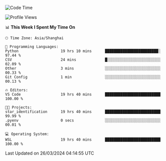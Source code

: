 <!--START_SECTION:waka-->
![Code Time](http://img.shields.io/badge/Code%20Time-1%2C568%20hrs%2031%20mins-blue)

![Profile Views](http://img.shields.io/badge/Profile%20Views-0-blue)

📊 **This Week I Spent My Time On** 

```text
🕑︎ Time Zone: Asia/Shanghai

💬 Programming Languages: 
Python                   19 hrs 10 mins      ████████████████████████░   97.44 % 
CSV                      24 mins             █░░░░░░░░░░░░░░░░░░░░░░░░   02.09 % 
Other                    3 mins              ░░░░░░░░░░░░░░░░░░░░░░░░░   00.33 % 
Git Config               1 min               ░░░░░░░░░░░░░░░░░░░░░░░░░   00.13 % 

🔥 Editors: 
VS Code                  19 hrs 40 mins      █████████████████████████   100.00 % 

🐱‍💻 Projects: 
star_identification      19 hrs 40 mins      █████████████████████████   99.99 % 
.pyenv                   0 secs              ░░░░░░░░░░░░░░░░░░░░░░░░░   00.01 % 

💻 Operating System: 
WSL                      19 hrs 40 mins      █████████████████████████   100.00 % 
```


 Last Updated on 26/03/2024 04:14:55 UTC
<!--END_SECTION:waka-->